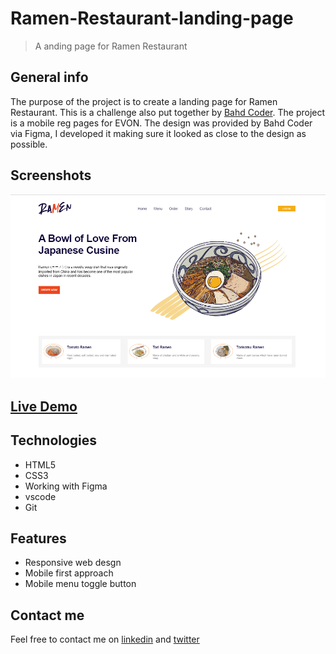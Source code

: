 # Ramen-Restaurant-landing-page
> A anding page for Ramen Restaurant

## General info
The purpose of the project is to create a landing page for Ramen Restaurant. This is a challenge also put together by [Bahd Coder](https://twitter.com/bahdcoder). The project is a mobile reg pages for EVON. 
The design was provided by Bahd Coder via Figma, I developed it making sure it looked as close to the design as possible.

## Screenshots
![Ramen Restaurant screenshot](./images/ramen.PNG)

## [Live Demo](https://ramen-restaurant-landing-page.netlify.app)

## Technologies
* HTML5
* CSS3
* Working with Figma
* vscode
* Git

## Features
* Responsive web desgn
* Mobile first approach
* Mobile menu toggle button

## Contact me
Feel free to contact me on [linkedin](https://www.linkedin.com/in/monday-ofem/) and [twitter](https://twitter.com/MondayOfem)
